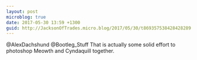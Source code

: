 ```yaml
---
layout: post
microblog: true
date: 2017-05-30 13:59 +1300
guid: http://JacksonOfTrades.micro.blog/2017/05/30/t869357538428428289.html
---
```

@AlexDachshund @Bootleg_Stuff That is actually some solid effort to photoshop Meowth and Cyndaquill together.
